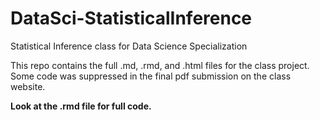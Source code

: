 DataSci-StatisticalInference
============================

Statistical Inference class for Data Science Specialization

This repo contains the full .md, .rmd, and .html files for the class project.  Some code was suppressed in the final pdf submission on the class website.  

**Look at the .rmd file for full code.**
